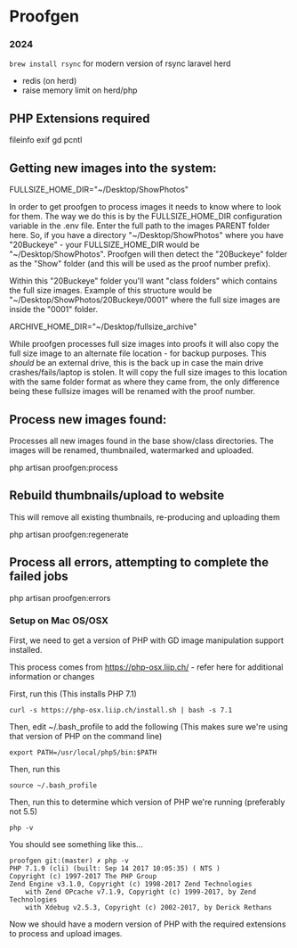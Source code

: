 # Proofgen

### 2024

`brew install rsync` for modern version of rsync
laravel herd
+ redis (on herd)
+ raise memory limit on herd/php

## PHP Extensions required

fileinfo
exif
gd
pcntl

## Getting new images into the system:

FULLSIZE_HOME_DIR="~/Desktop/ShowPhotos"

In order to get proofgen to process images it needs to know where to look for them. The way we do
this is by the FULLSIZE_HOME_DIR configuration variable in the .env file. Enter the full path
to the images PARENT folder here. So, if you have a directory "~/Desktop/ShowPhotos" where you have
"20Buckeye" - your FULLSIZE_HOME_DIR would be "~/Desktop/ShowPhotos". Proofgen will then detect
the "20Buckeye" folder as the "Show" folder (and this will be used as the proof number prefix).

Within this "20Buckeye" folder you'll want "class folders" which contains the full size images.
Example of this structure would be "~/Desktop/ShowPhotos/20Buckeye/0001" where the full size images
are inside the "0001" folder.

ARCHIVE_HOME_DIR="~/Desktop/fullsize_archive"

While proofgen processes full size images into proofs it will also copy the full size image to an
alternate file location - for backup purposes. This _should_ be an external drive, this is the back
up in case the main drive crashes/fails/laptop is stolen. It will copy the full size images to this
location with the same folder format as where they came from, the only difference being these fullsize
images will be renamed with the proof number.

## Process new images found:

Processes all new images found in the base show/class directories. The images will be renamed, thumbnailed, watermarked and uploaded.

php artisan proofgen:process

## Rebuild thumbnails/upload to website

This will remove all existing thumbnails, re-producing and uploading them

php artisan proofgen:regenerate

## Process all errors, attempting to complete the failed jobs

php artisan proofgen:errors

### Setup on Mac OS/OSX

First, we need to get a version of PHP with GD image manipulation support installed.

This process comes from https://php-osx.liip.ch/ - refer here for additional information or changes

First, run this (This installs PHP 7.1)

`curl -s https://php-osx.liip.ch/install.sh | bash -s 7.1`

Then, edit ~/.bash_profile to add the following (This makes sure we're using that version of PHP on the command line)

`export PATH=/usr/local/php5/bin:$PATH`

Then, run this

`source ~/.bash_profile`

Then, run this to determine which version of PHP we're running (preferably not 5.5)

`php -v`

You should see something like this...

```
proofgen git:(master) ✗ php -v
PHP 7.1.9 (cli) (built: Sep 14 2017 10:05:35) ( NTS )
Copyright (c) 1997-2017 The PHP Group
Zend Engine v3.1.0, Copyright (c) 1998-2017 Zend Technologies
    with Zend OPcache v7.1.9, Copyright (c) 1999-2017, by Zend Technologies
    with Xdebug v2.5.3, Copyright (c) 2002-2017, by Derick Rethans

```

Now we should have a modern version of PHP with the required extensions to process and upload images.
